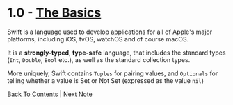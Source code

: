 # 1.0 - [The Basics](https://developer.apple.com/library/content/documentation/Swift/Conceptual/Swift_Programming_Language/TheBasics.html)
Swift is a language used to develop applications for all of Apple's major platforms, including iOS, tvOS, watchOS and of course macOS.

It is a **strongly-typed**, **type-safe** language, that includes the standard types (`Int`, `Double`, `Bool` etc.), as well as the standard collection types.

More uniquely, Swift contains `Tuples` for pairing values, and `Optionals` for telling whether a value is Set or Not Set (expressed as the value `nil`)

[Back To Contents](https://github.com/Firanus/swift-language-guide-notes) |  [Next Note](../1%20-%20The%20Basics/1.1%20-%20Constants%20and%20Variables.md)